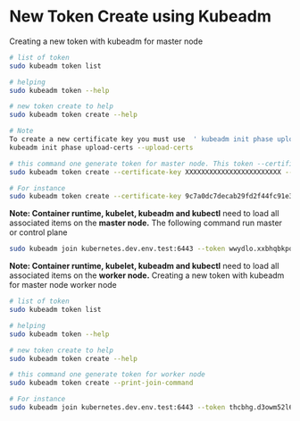 # New Token Create using Kubeadm


Creating a new token with kubeadm for master node 
```bash
# list of token
sudo kubeadm token list

# helping
sudo kubeadm token --help

# new token create to help
sudo kubeadm token create --help

# Note
To create a new certificate key you must use  ' kubeadm init phase upload-certs --upload-certs '
kubeadm init phase upload-certs --upload-certs 

# this command one generate token for master node. This token --certificate-key must add
sudo kubeadm token create --certificate-key XXXXXXXXXXXXXXXXXXXXXXXX --print-join-command

# For instance 
sudo kubeadm token create --certificate-key 9c7a0dc7decab29fd2f44fc91e35c93c1a07e0137eb69e4555eebfb0bc765d23 --print-join-command -

```


**Note: Container runtime, kubelet, kubeadm and kubectl** need to load all associated items on the **master node.**
The following command run master or control plane
``` bash
sudo kubeadm join kubernetes.dev.env.test:6443 --token wwydlo.xxbhqbkpq3rip9qy --discovery-token-ca-cert-hash sha256:8128ce844199816ae9129b9159b669522eaad15baafc6f2e719aeb45f4a09fcd --control-plane --certificate-key 9c7a0dc7decab29fd2f44fc91e35c93c1a07e0137eb69e4555eebfb0bc765d23 --node-name k8s-master-2

```

**Note: Container runtime, kubelet, kubeadm and kubectl** need to load all associated items on the **worker node.**
Creating a new token with kubeadm for master node worker node
``` bash
# list of token
sudo kubeadm token list

# helping
sudo kubeadm token --help

# new token create to help
sudo kubeadm token create --help

# this command one generate token for worker node
sudo kubeadm token create --print-join-command

# For instance
sudo kubeadm join kubernetes.dev.env.test:6443 --token thcbhg.d3owm52l6owryxgc --discovery-token-ca-cert-hash sha256:8128ce844199816ae9129b9159b669522eaad15baafc6f2e719aeb45f4a09fcd 

```

